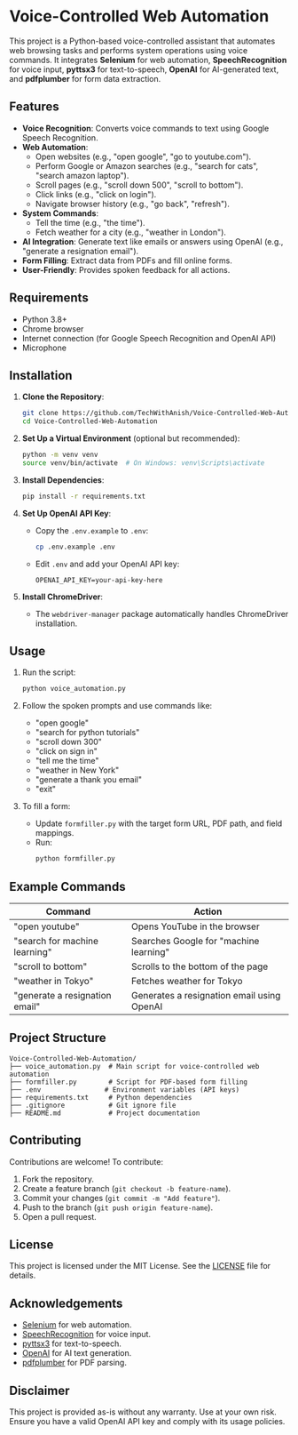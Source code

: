 # Voice-Controlled Web Automation

This project is a Python-based voice-controlled assistant that automates web browsing tasks and performs system operations using voice commands. It integrates **Selenium** for web automation, **SpeechRecognition** for voice input, **pyttsx3** for text-to-speech, **OpenAI** for AI-generated text, and **pdfplumber** for form data extraction.

## Features
- **Voice Recognition**: Converts voice commands to text using Google Speech Recognition.
- **Web Automation**:
  - Open websites (e.g., "open google", "go to youtube.com").
  - Perform Google or Amazon searches (e.g., "search for cats", "search amazon laptop").
  - Scroll pages (e.g., "scroll down 500", "scroll to bottom").
  - Click links (e.g., "click on login").
  - Navigate browser history (e.g., "go back", "refresh").
- **System Commands**:
  - Tell the time (e.g., "the time").
  - Fetch weather for a city (e.g., "weather in London").
- **AI Integration**: Generate text like emails or answers using OpenAI (e.g., "generate a resignation email").
- **Form Filling**: Extract data from PDFs and fill online forms.
- **User-Friendly**: Provides spoken feedback for all actions.

## Requirements
- Python 3.8+
- Chrome browser
- Internet connection (for Google Speech Recognition and OpenAI API)
- Microphone

## Installation
1. **Clone the Repository**:
   ```bash
   git clone https://github.com/TechWithAnish/Voice-Controlled-Web-Automation.git
   cd Voice-Controlled-Web-Automation
   ```

2. **Set Up a Virtual Environment** (optional but recommended):
   ```bash
   python -m venv venv
   source venv/bin/activate  # On Windows: venv\Scripts\activate
   ```

3. **Install Dependencies**:
   ```bash
   pip install -r requirements.txt
   ```

4. **Set Up OpenAI API Key**:
   - Copy the `.env.example` to `.env`:
     ```bash
     cp .env.example .env
     ```
   - Edit `.env` and add your OpenAI API key:
     ```
     OPENAI_API_KEY=your-api-key-here
     ```

5. **Install ChromeDriver**:
   - The `webdriver-manager` package automatically handles ChromeDriver installation.

## Usage
1. Run the script:
   ```bash
   python voice_automation.py
   ```

2. Follow the spoken prompts and use commands like:
   - "open google"
   - "search for python tutorials"
   - "scroll down 300"
   - "click on sign in"
   - "tell me the time"
   - "weather in New York"
   - "generate a thank you email"
   - "exit"

3. To fill a form:
   - Update `formfiller.py` with the target form URL, PDF path, and field mappings.
   - Run:
     ```bash
     python formfiller.py
     ```

## Example Commands
| Command                     | Action                                    |
|-----------------------------|-------------------------------------------|
| "open youtube"              | Opens YouTube in the browser              |
| "search for machine learning" | Searches Google for "machine learning"   |
| "scroll to bottom"          | Scrolls to the bottom of the page         |
| "weather in Tokyo"          | Fetches weather for Tokyo                 |
| "generate a resignation email" | Generates a resignation email using OpenAI |

## Project Structure
```
Voice-Controlled-Web-Automation/
├── voice_automation.py  # Main script for voice-controlled web automation
├── formfiller.py        # Script for PDF-based form filling
├── .env                # Environment variables (API keys)
├── requirements.txt     # Python dependencies
├── .gitignore           # Git ignore file
├── README.md            # Project documentation
```

## Contributing
Contributions are welcome! To contribute:
1. Fork the repository.
2. Create a feature branch (`git checkout -b feature-name`).
3. Commit your changes (`git commit -m "Add feature"`).
4. Push to the branch (`git push origin feature-name`).
5. Open a pull request.

## License
This project is licensed under the MIT License. See the [LICENSE](LICENSE) file for details.

## Acknowledgements
- [Selenium](https://www.selenium.dev/) for web automation.
- [SpeechRecognition](https://pypi.org/project/SpeechRecognition/) for voice input.
- [pyttsx3](https://pypi.org/project/pyttsx3/) for text-to-speech.
- [OpenAI](https://openai.com/) for AI text generation.
- [pdfplumber](https://github.com/jsvine/pdfplumber) for PDF parsing.

## Disclaimer
This project is provided as-is without any warranty. Use at your own risk. Ensure you have a valid OpenAI API key and comply with its usage policies.